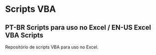 # Scripts VBA
## PT-BR Scripts para uso no Excel / EN-US Excel VBA Scripts

Repositório de scripts VBA para uso no Excel.
